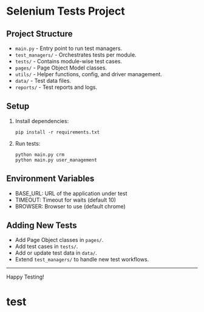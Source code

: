 # Selenium Tests Project

## Project Structure

- `main.py` - Entry point to run test managers.
- `test_managers/` - Orchestrates tests per module.
- `tests/` - Contains module-wise test cases.
- `pages/` - Page Object Model classes.
- `utils/` - Helper functions, config, and driver management.
- `data/` - Test data files.
- `reports/` - Test reports and logs.

## Setup

1. Install dependencies:
   ```
   pip install -r requirements.txt
   ```

2. Run tests:
   ```
   python main.py crm
   python main.py user_management
   ```

## Environment Variables

- BASE_URL: URL of the application under test
- TIMEOUT: Timeout for waits (default 10)
- BROWSER: Browser to use (default chrome)

## Adding New Tests

- Add Page Object classes in `pages/`.
- Add test cases in `tests/`.
- Add or update test data in `data/`.
- Extend `test_managers/` to handle new test workflows.

---

Happy Testing!
# test
